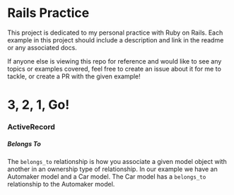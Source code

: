 # Rails Practice

This project is dedicated to my personal practice with Ruby on Rails.
Each example in this project should include a description and link in the readme or any associated docs.

If anyone else is viewing this repo for reference and would like to see any topics or examples covered,
feel free to create an issue about it for me to tackle, or create a PR with the given example!

# 3, 2, 1, Go!

### ActiveRecord

##### Belongs To

The `belongs_to` relationship is how you associate a given model object with another
in an ownership type of relationship. In our example we have an Automaker
model and a Car model. The Car model has a `belongs_to` relationship to the
Automaker model.